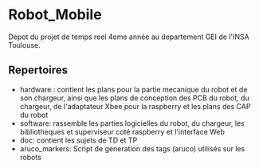 # Robot_Mobile

Depot du projet de temps reel 4eme année au departement GEI de l'INSA Toulouse.

## Repertoires
- hardware : contient les plans pour la partie mecanique du robot et de son chargeur, ainsi que les plans de conception des PCB du robot, du chargeur, de l'adaptateur Xbee pour la raspberry  et les plans des CAP du robot
- software: rassemble les parties logicielles du robot, du chargeur, les bibliotheques et superviseur coté raspberry et l'interface Web
- doc: contient les sujets de TD et TP
- aruco_markers: Script de generation des tags (aruco) utilisés sur les robots

